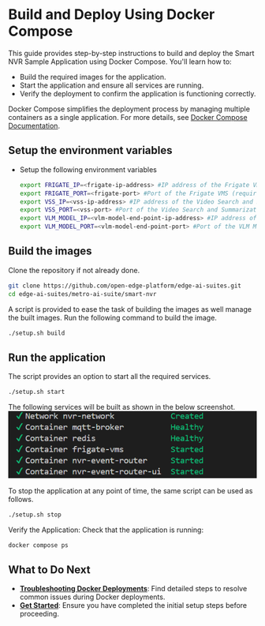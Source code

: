 # Build and Deploy Using Docker Compose

This guide provides step-by-step instructions to build and deploy the Smart NVR Sample Application using Docker Compose. You'll learn how to:
- Build the required images for the application.
- Start the application and ensure all services are running.
- Verify the deployment to confirm the application is functioning correctly.

Docker Compose simplifies the deployment process by managing multiple containers as a single application. For more details, see [Docker Compose Documentation](https://docs.docker.com/compose/).

## Setup the environment variables
- Setup the following environment variables
  ```bash
  export FRIGATE_IP=<frigate-ip-address> #IP address of the Frigate VMS (required)
  export FRIGATE_PORT=<frigate-port> #Port of the Frigate VMS (required, typically 5000)
  export VSS_IP=<vss-ip-address> #IP address of the Video Search and Summarization service (required)
  export VSS_PORT=<vss-port> #Port of the Video Search and Summarization service (required, typically 12345)
  export VLM_MODEL_IP=<vlm-model-end-point-ip-address> #IP address of the VLM Model Endpoint (required)
  export VLM_MODEL_PORT=<vlm-model-end-point-port> #Port of the VLM Model Endpoint (required, typically 9766)
  ```

## Build the images
Clone the repository if not already done.
```bash
git clone https://github.com/open-edge-platform/edge-ai-suites.git
cd edge-ai-suites/metro-ai-suite/smart-nvr
```

A script is provided to ease the task of building the images as well manage the built images. Run the following command to build the image.
```bash
./setup.sh build
```

## Run the application
The script provides an option to start all the required services.
  ```bash
  ./setup.sh start
  ```
The following services will be built as shown in the below screenshot.
![Services overview](./_images/containers.png)

To stop the application at any point of time, the same script can be used as follows.
  ```bash
  ./setup.sh stop
  ```

Verify the Application: Check that the application is running:
```bash
docker compose ps
```

## What to Do Next
- **[Troubleshooting Docker Deployments](./support.md#troubleshooting-docker-deployments)**: Find detailed steps to resolve common issues during Docker deployments.
- **[Get Started](./get-started.md)**: Ensure you have completed the initial setup steps before proceeding.
